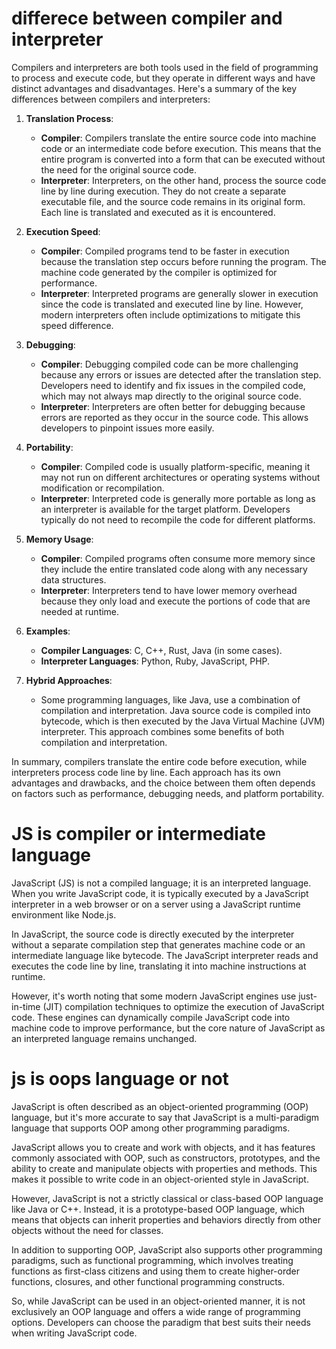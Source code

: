 # differece between  compiler and interpreter

Compilers and interpreters are both tools used in the field of programming to process and execute code, but they operate in different ways and have distinct advantages and disadvantages. Here's a summary of the key differences between compilers and interpreters:

1. **Translation Process**:
   - **Compiler**: Compilers translate the entire source code into machine code or an intermediate code before execution. This means that the entire program is converted into a form that can be executed without the need for the original source code.
   - **Interpreter**: Interpreters, on the other hand, process the source code line by line during execution. They do not create a separate executable file, and the source code remains in its original form. Each line is translated and executed as it is encountered.

2. **Execution Speed**:
   - **Compiler**: Compiled programs tend to be faster in execution because the translation step occurs before running the program. The machine code generated by the compiler is optimized for performance.
   - **Interpreter**: Interpreted programs are generally slower in execution since the code is translated and executed line by line. However, modern interpreters often include optimizations to mitigate this speed difference.

3. **Debugging**:
   - **Compiler**: Debugging compiled code can be more challenging because any errors or issues are detected after the translation step. Developers need to identify and fix issues in the compiled code, which may not always map directly to the original source code.
   - **Interpreter**: Interpreters are often better for debugging because errors are reported as they occur in the source code. This allows developers to pinpoint issues more easily.

4. **Portability**:
   - **Compiler**: Compiled code is usually platform-specific, meaning it may not run on different architectures or operating systems without modification or recompilation.
   - **Interpreter**: Interpreted code is generally more portable as long as an interpreter is available for the target platform. Developers typically do not need to recompile the code for different platforms.

5. **Memory Usage**:
   - **Compiler**: Compiled programs often consume more memory since they include the entire translated code along with any necessary data structures.
   - **Interpreter**: Interpreters tend to have lower memory overhead because they only load and execute the portions of code that are needed at runtime.

6. **Examples**:
   - **Compiler Languages**: C, C++, Rust, Java (in some cases).
   - **Interpreter Languages**: Python, Ruby, JavaScript, PHP.

7. **Hybrid Approaches**:
   - Some programming languages, like Java, use a combination of compilation and interpretation. Java source code is compiled into bytecode, which is then executed by the Java Virtual Machine (JVM) interpreter. This approach combines some benefits of both compilation and interpretation.

In summary, compilers translate the entire code before execution, while interpreters process code line by line. Each approach has its own advantages and drawbacks, and the choice between them often depends on factors such as performance, debugging needs, and platform portability.



# JS is compiler or intermediate language


JavaScript (JS) is not a compiled language; it is an interpreted language. When you write JavaScript code, it is typically executed by a JavaScript interpreter in a web browser or on a server using a JavaScript runtime environment like Node.js.

In JavaScript, the source code is directly executed by the interpreter without a separate compilation step that generates machine code or an intermediate language like bytecode. The JavaScript interpreter reads and executes the code line by line, translating it into machine instructions at runtime.

However, it's worth noting that some modern JavaScript engines use just-in-time (JIT) compilation techniques to optimize the execution of JavaScript code. These engines can dynamically compile JavaScript code into machine code to improve performance, but the core nature of JavaScript as an interpreted language remains unchanged.



# js is oops language or not 


JavaScript is often described as an object-oriented programming (OOP) language, but it's more accurate to say that JavaScript is a multi-paradigm language that supports OOP among other programming paradigms.

JavaScript allows you to create and work with objects, and it has features commonly associated with OOP, such as constructors, prototypes, and the ability to create and manipulate objects with properties and methods. This makes it possible to write code in an object-oriented style in JavaScript.

However, JavaScript is not a strictly classical or class-based OOP language like Java or C++. Instead, it is a prototype-based OOP language, which means that objects can inherit properties and behaviors directly from other objects without the need for classes.

In addition to supporting OOP, JavaScript also supports other programming paradigms, such as functional programming, which involves treating functions as first-class citizens and using them to create higher-order functions, closures, and other functional programming constructs.

So, while JavaScript can be used in an object-oriented manner, it is not exclusively an OOP language and offers a wide range of programming options. Developers can choose the paradigm that best suits their needs when writing JavaScript code.